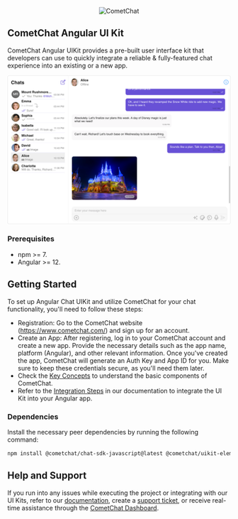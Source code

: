 <p align="center">
  <img alt="CometChat" src="https://assets.cometchat.io/website/images/logos/banner.png">
</p>

## CometChat Angular UI Kit
CometChat Angular UIKit provides a pre-built user interface kit that developers can use to quickly integrate a reliable & fully-featured chat experience into an existing or a new  app.<br />

<div style="
    display: flex;
    align-items: center;
    justify-content: center;">
  <img src="./Screenshots/overview_cometchat_screens.png">
</div>

### Prerequisites
- npm >= 7.
- Angular >= 12.

## Getting Started
To set up Angular Chat UIKit and utilize CometChat for your chat functionality, you'll need to follow these steps:
- Registration: Go to the CometChat website (https://www.cometchat.com/) and sign up for an account.
- Create an App: After registering, log in to your CometChat account and create a new app. Provide the necessary details such as the app name, platform (Angular), and other relevant information. Once you've created the app, CometChat will generate an Auth Key and App ID for you. Make sure to keep these credentials secure, as you'll need them later.
- Check the [Key Concepts](https://www.cometchat.com/docs/angular-uikit/key-concepts) to understand the basic components of CometChat.
- Refer to the [Integration Steps](https://www.cometchat.com/docs/angular-uikit/integration) in our documentation to integrate the UI Kit into your Angular app.


### Dependencies
Install the necessary peer dependencies by running the following command:

```bash
npm install @cometchat/chat-sdk-javascript@latest @cometchat/uikit-elements@latest @cometchat/uikit-resources@latest @cometchat/uikit-shared@latest
```

## Help and Support
If you run into any issues while executing the project or integrating with our UI Kits, refer to our [documentation](https://www.cometchat.com/docs/angular-uikit/integration), create a [support ticket](https://help.cometchat.com/hc/en-us), or receive real-time assistance through the [CometChat Dashboard](https://app.cometchat.com/).
